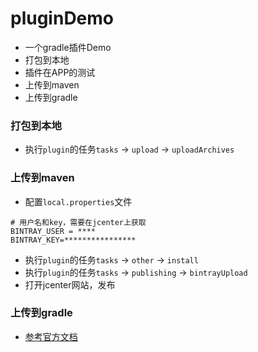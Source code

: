 # pluginDemo
- 一个gradle插件Demo
- 打包到本地
- 插件在APP的测试
- 上传到maven
- 上传到gradle

### 打包到本地
- 执行`plugin`的任务`tasks` -> `upload` -> `uploadArchives`
### 上传到maven
- 配置`local.properties`文件
```
# 用户名和key，需要在jcenter上获取
BINTRAY_USER = ****
BINTRAY_KEY=****************
```
- 执行`plugin`的任务`tasks` -> `other` -> `install`
- 执行`plugin`的任务`tasks` -> `publishing` -> `bintrayUpload`
- 打开jcenter网站，发布
### 上传到gradle
- [参考官方文档](https://plugins.gradle.org/docs/submit)
